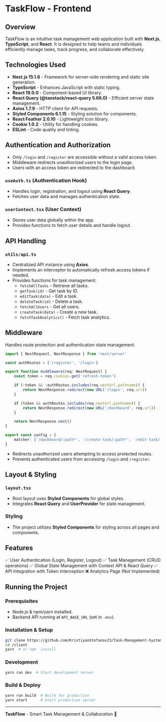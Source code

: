 # TaskFlow - Frontend

## Overview

TaskFlow is an intuitive task management web application built with **Next.js**, **TypeScript**, and **React**. It is designed to help teams and individuals efficiently manage tasks, track progress, and collaborate effectively.

## Technologies Used

-   **Next.js 15.1.6** - Framework for server-side rendering and static site generation.
-   **TypeScript** - Enhances JavaScript with static typing.
-   **React 19.0.0** - Component-based UI library.
-   **React Query (@tanstack/react-query 5.66.0)** - Efficient server state management.
-   **Axios 1.7.9** - HTTP client for API requests.
-   **Styled Components 6.1.15** - Styling solution for components.
-   **React Feather 2.0.10** - Lightweight icon library.
-   **Cookie 1.0.2** - Utility for handling cookies.
-   **ESLint** - Code quality and linting.

## Authentication and Authorization

-   Only `/login` and `/register` are accessible without a valid access token.
-   Middleware redirects unauthorized users to the login page.
-   Users with an access token are redirected to the dashboard.

### `useAuth.ts` (Authentication Hook)

-   Handles login, registration, and logout using **React Query**.
-   Fetches user data and manages authentication state.

### `userContext.tsx` (User Context)

-   Stores user data globally within the app.
-   Provides functions to fetch user details and handle logout.

## API Handling

### `utils/api.ts`

-   Centralized API instance using **Axios**.
-   Implements an interceptor to automatically refresh access tokens if needed.
-   Provides functions for task management:
    -   `fetchAllTasks` - Retrieve all tasks.
    -   `getTask(id)` - Get task by ID.
    -   `editTask(data)` - Edit a task.
    -   `deleteTask(id)` - Delete a task.
    -   `fetchAllUsers` - Get all users.
    -   `createTask(data)` - Create a new task.
    -   `fetchTaskAnalytics()` - Fetch task analytics.

## Middleware

Handles route protection and authentication state management.

```typescript
import { NextRequest, NextResponse } from 'next/server'

const authRoutes = ['/register', '/login']

export function middleware(req: NextRequest) {
	const token = req.cookies.get('refresh-token')

	if (!token && !authRoutes.includes(req.nextUrl.pathname)) {
		return NextResponse.redirect(new URL('/login', req.url))
	}

	if (token && authRoutes.includes(req.nextUrl.pathname)) {
		return NextResponse.redirect(new URL('/dashboard', req.url))
	}

	return NextResponse.next()
}

export const config = {
	matcher: ['/dashboard/:path*', '/create-task/:path*', '/edit-task/:path*'],
}
```

-   Redirects unauthorized users attempting to access protected routes.
-   Prevents authenticated users from accessing `/login` and `/register`.

## Layout & Styling

### `layout.tsx`

-   Root layout uses **Styled Components** for global styles.
-   Integrates **React Query** and **UserProvider** for state management.

### Styling

-   The project utilizes **Styled Components** for styling across all pages and components.

## Features

✅ User Authentication (Login, Register, Logout)
✅ Task Management (CRUD operations)
✅ Global State Management with Context API & React Query
✅ API Integration with Token Interception
❌ Analytics Page (Not Implemented)

## Running the Project

### Prerequisites

-   Node.js & npm/yarn installed.
-   Backend API running at `API_BASE_URL` (set in `.env`).

### Installation & Setup

```sh
git clone https://github.com/KristiyanStefanov23/Task-Management-System.git
cd /client
yarn  # or npm  install
```

### Development

```sh
yarn run dev  # Start development server
```

### Build & Deploy

```sh
yarn run build  # Build for production
yarn start      # Start production server
```

---

**TaskFlow** - Smart Task Management & Collaboration 🚀
